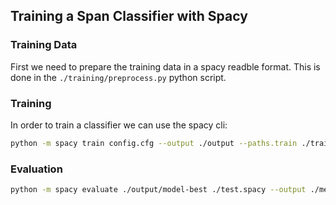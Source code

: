 ## Training a Span Classifier with Spacy

### Training Data
First we need to prepare the training data in a spacy readble format. This is done in the `./training/preprocess.py` python script.

### Training
In order to train a classifier we can use the spacy cli:
```bash
python -m spacy train config.cfg --output ./output --paths.train ./training/train.spacy --paths.dev ./training/dev.spacy
```

### Evaluation
```bash
python -m spacy evaluate ./output/model-best ./test.spacy --output ./metrics.json
```
